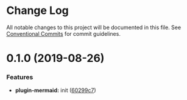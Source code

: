 # Change Log

All notable changes to this project will be documented in this file.
See [Conventional Commits](https://conventionalcommits.org) for commit guidelines.

# 0.1.0 (2019-08-26)

### Features

- **plugin-mermaid:** init ([60299c7](https://github.com/2nthony/saika/commit/60299c7))
